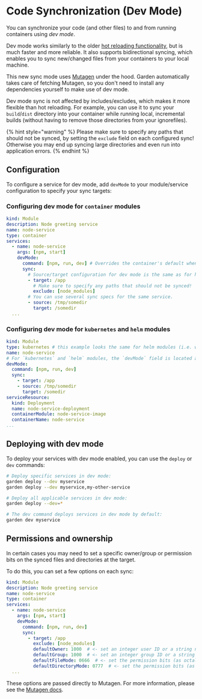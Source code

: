 # Code Synchronization (Dev Mode)

You can synchronize your code (and other files) to and from running containers using _dev mode_.

Dev mode works similarly to the older [hot reloading functionality](./hot-reload.md), but is much faster and more reliable. It also supports bidirectional syncing, which enables you to sync new/changed files from your containers to your local machine.

This new sync mode uses [Mutagen](https://mutagen.io/) under the hood. Garden automatically takes care of fetching Mutagen, so you don't need to install any dependencies yourself to make use of dev mode.

Dev mode sync is not affected by includes/excludes, which makes it more flexible than hot reloading. For example, you can use it to sync your `build`/`dist` directory into your container while running local, incremental builds (without having to remove those directories from your ignorefiles).

{% hint style="warning" %}
Please make sure to specify any paths that should not be synced, by setting the `exclude` field on each configured sync! Otherwise you may end up syncing large directories and even run into application errors.
{% endhint %}

## Configuration

To configure a service for dev mode, add `devMode` to your module/service configuration to specify your sync targets:

### Configuring dev mode for `container` modules

```yaml
kind: Module
description: Node greeting service
name: node-service
type: container
services:
  - name: node-service
    args: [npm, start]
    devMode:
      command: [npm, run, dev] # Overrides the container's default when the service is deployed in dev mode
      sync:
        # Source/target configuration for dev mode is the same as for hot reloading.
        - target: /app
          # Make sure to specify any paths that should not be synced!
          exclude: [node_modules]
        # You can use several sync specs for the same service.
        - source: /tmp/somedir
          target: /somedir
  ...
```

### Configuring dev mode for `kubernetes` and `helm` modules

```yaml
kind: Module
type: kubernetes # this example looks the same for helm modules (i.e. with `type: helm`)
name: node-service
# For `kubernetes` and `helm` modules, the `devMode` field is located at the top level.
devMode:
  command: [npm, run, dev]
  sync:
    - target: /app
    - source: /tmp/somedir
      target: /somedir
serviceResource:
  kind: Deployment
  name: node-service-deployment
  containerModule: node-service-image
  containerName: node-service
...
```

## Deploying with dev mode

To deploy your services with dev mode enabled, you can use the `deploy` or `dev` commands:

```sh
# Deploy specific services in dev mode:
garden deploy --dev myservice
garden deploy --dev myservice,my-other-service

# Deploy all applicable services in dev mode:
garden deploy --dev=*

# The dev command deploys services in dev mode by default:
garden dev myservice
```

## Permissions and ownership

In certain cases you may need to set a specific owner/group or permission bits on the synced files and directories at the target.

To do this, you can set a few options on each sync:

```yaml
kind: Module
description: Node greeting service
name: node-service
type: container
services:
  - name: node-service
    args: [npm, start]
    devMode:
      command: [npm, run, dev]
      sync:
        - target: /app
          exclude: [node_modules]
          defaultOwner: 1000  # <- set an integer user ID or a string name
          defaultGroup: 1000  # <- set an integer group ID or a string name
          defaultFileMode: 0666  # <- set the permission bits (as octals) for synced files
          defaultDirectoryMode: 0777  # <- set the permission bits (as octals) for synced directories
  ...
```

These options are passed directly to Mutagen. For more information, please see the [Mutagen docs](https://mutagen.io/documentation/synchronization/permissions).
